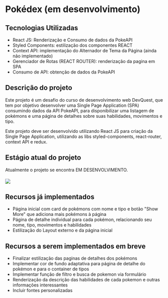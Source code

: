 # Pokédex (em desenvolvimento)

## Tecnologias Utilizadas
<ul>
    <li>React JS: Renderização e Consumo de dados da PokeAPI</li>
    <li>Styled Components: estilização dos componentes REACT</li>
    <li>Context API: implementação do Alternador de Tema da Página (ainda não implementado)</li>
    <li>Gerenciador de Rotas (REACT ROUTER): renderização da pagina em SPA</li>
    <li>Consumo de API: obtenção de dados da PokeAPI</li>
</ul>

## Descrição do projeto

Este projeto é um desafio do curso de desenvolvimento web DevQuest, que tem por objetivo desenvolver uma Single Page Application (SPA) consumindo dados da API PokeAPI, para disponibilizar uma listagem de pokémons e uma página de detalhes sobre suas habilidades, movimentos e tipo.

Este projeto deve ser desenvolvido utilizando React JS para criação da Single Page Application, utilizando as libs styled-components, react-router, context API e redux.

## Estágio atual do projeto

Atualmente o projeto se encontra EM DESENVOLVIMENTO.

<div style='display: flex; justfy-content: center; align-items: center; margin: 20px 0;'>
    <img src="./src/assets/gifs/pokedex1.gif">
</div>

## Recursos já implementados

<ul>
    <li>Página inicial com card de pokémons com nome e tipo e botão "Show More" que adiciona mais pokémons à página</li>
    <li>Página de detalhe individual para cada pokémon, relacionando seu nome, tipo, movimentos e habilidades</li>
    <li>Estilização do Layout externo e da página inicial</li>
</ul>

## Recursos a serem implementados em breve
<ul>
    <li>Finalizar estilização das paginas de detalhes dos pokémons</li>
    <li>Implementar cor de fundo adaptativa para página de detalhe do pokémon e para o container de tipos</li>
    <li>Implementar função de filtro e busca de pokemon via formulário</li>
    <li>Renderização da descrição das habilidades de cada pokemon e outras informações interessantes</li>
    <li>Incluir fontes personalizadas</li>
</ul>
